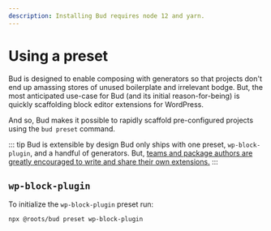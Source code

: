 ```yaml
---
description: Installing Bud requires node 12 and yarn.
---
```


# Using a preset

Bud is designed to enable composing with generators so that projects don't end up amassing stores of unused boilerplate and irrelevant bodge. But, the most anticipated use-case for Bud (and its initial reason-for-being) is quickly scaffolding block editor extensions for WordPress.

And so, Bud makes it possible to rapidly scaffold pre-configured projects using the `bud preset` command.

::: tip Bud is extensible by design
Bud only ships with one preset, `wp-block-plugin`, and a handful of generators. But, [teams and package authors are greatly encouraged to write and share their own extensions.](extending-bud)
:::

## `wp-block-plugin`

To initialize the `wp-block-plugin` preset run:

`npx @roots/bud preset wp-block-plugin`
